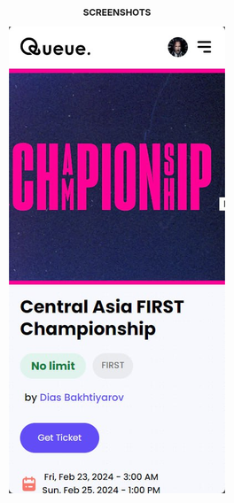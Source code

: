 <div align="center">
  <h3 align="center">SCREENSHOTS</h3>
  <div class="screenshots">
    <img src="https://raw.githubusercontent.com/dr-kto/Queue/main/public/assets/images/screen1.jpg" alt="screenshot" />
  </div>
</div>
